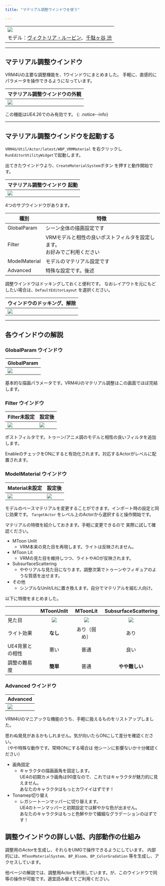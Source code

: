 ```yaml
---
title: "マテリアル調整ウインドウを使う"

---
```



||
|-|
|[![](./assets/images/small/01m_top.png)](../assets/images/01m_top.png)|
|モデル：[ヴィクトリア・ルービン](https://hub.vroid.com/characters/2792872861023597723/models/5013769147837660446)、[千駄ヶ谷 渋](https://hub.vroid.com/characters/675572020956181239/models/4479743608263344465)|
----

## マテリアル調整ウインドウ

VRM4Uの主要な調整機能を、1ウインドウにまとめました。
手軽に、直感的にパラメータを操作できるようになっています。

|マテリアル調整ウインドウの外観|
|-|
|[![](./assets/images/small/01m_p1.png)](../assets/images/01m_p1.png)|

この機能はUE4.26でのみ有効です。
{: .notice--info}

----

## マテリアル調整ウインドウを起動する

`VRM4U/Util/Actor/latest/WBP_VRMMaterial` を右クリックし `RunEditorUtilityWidget`で起動します。

出てきたウインドウより、`CreateMaterialSystem`ボタン を押すと動作開始です。

|マテリアル調整ウインドウ 起動|
|-|
|[![](./assets/images/small/01m_p2.png)](../assets/images/01m_p2.png)|

4つのサブウインドウがあります。

|種別|特徴|
|-|-|
|GlobalParam|シーン全体の描画設定です|
|Filter|VRMモデルと相性の良いポストフィルタを設定します。<br>お好みでご利用ください|
|ModelMaterial|モデルのマテリアル設定です|
|Advanced|特殊な設定です。後述|


調整ウインドウはドッキングしておくと便利です。
なおレイアウトを元にもどしたい場合は、`DefaultEditorLayout` を選択ください。

|ウィンドウのドッキング、解除|
|-|
|[![](./assets/images/small/01m_w1.png)](../assets/images/01m_w1.png)|

----

## 各ウインドウの解説

### GlobalParam ウインドウ

|GlobalParam|
|-|
|[![](./assets/images/small/01m_s1.png)](../assets/images/01m_s1.png)|

基本的な描画パラメータです。VRM4Uのマテリアル調整はこの画面でほぼ完結します。


### Filter ウインドウ

|Filter未設定|設定後|
|-|-|
|[![](./assets/images/small/01m_s2.png)](../assets/images/01m_s2.png)|[![](./assets/images/small/01m_s2_1.png)](../assets/images/01m_s2_1.png)|

ポストフィルタです。トゥーン/アニメ調のモデルと相性の良いフィルタを追加します。

EnableのチェックをONにすると有効化されます。対応するActorがレベルに配置されます。


### ModelMaterial ウインドウ

|Material未設定|設定後|
|-|-|
|[![](./assets/images/small/01m_s3.png)](../assets/images/01m_s3.png)|[![](./assets/images/small/01m_s3_2.png)](../assets/images/01m_s3_2.png)|

モデルのベースマテリアルを変更することができます。インポート時の設定と同じ効果です。
`TargetActor` をレベル上のActorから選択すると操作開始です。

マテリアルの特徴を紹介しておきます。手軽に変更できるので 実際に試して確認ください。

 - MToon Unlit
   - VRM本来の見た目を再現します。ライトは反映されません。
 - MToon Lit
   - VRMの見た目を維持しつつ、ライトやAOが反映されます。
 - SubsurfaceScattering
   - ややリアルな見た目になります。調整次第でトゥーンやフィギュアのような質感を出せます。
 - その他
   - シンプルなUnlit/Litに置き換えます。自分でマテリアルを組む人向け。

以下に特徴をまとめました。

||**MToonUnlit**|**MToonLit**|**SubsurfaceScattering**|
|-|:-:|:-:|:-:|
|見た目|[![](./assets/images/small/01m_m1.png)](../assets/images/01m_m1.png)|[![](./assets/images/small/01m_m2.png)](../assets/images/01m_m2.png)|[![](./assets/images/small/01m_m3.png)](../assets/images/01m_m3.png)
|ライト効果|**なし**|あり（弱め）|あり|
|UE4背景との相性|悪い|普通|良い|
|調整の難易度|**簡単**|普通|**やや難しい**|


### Advanced ウインドウ

|Advanced|
|-|
|[![](./assets/images/small/01m_s4.png)](../assets/images/01m_s4.png)|

VRM4Uのマニアックな機能のうち、手軽に扱えるものをリストアップしました。

思わぬ発見があるかもしれません。気が向いたらONにして差分を確認ください。<br>
（やや特殊な動作です。常時ONにする場合は 他シーンに影響ないか十分確認ください）

 - 画角固定
   - キャラクタの描画画角を固定します。<br>
     UE4の初期カメラ画角は90度なので、これではキャラクタが魅力的に見えません。<br>
     あなたのキャラクタはもっとカワイイはずです！
 - Tonamep切り替え
   - レガシートーンマッパーに切り替えます。<br>
     UE4のトーンマッパーと初期設定では鮮やかな色が出ません。<br>
     あなたのキャラクタはもっと色鮮やかで繊細なグラデーションのはずです！

## 調整ウインドウの詳しい話、内部動作の仕組み

調整用のActorを生成し、それらをUMGで操作できるようにしています。
内部的には、`MToonMaterialSystem`、`BP_Bloom`、`BP_ColorGradation` 等を生成し、アクセスしています。

他ページの解説では、調整用Actorを利用しています。が、このウインドウで同等の操作が可能です。適宜読み替えてご利用ください。
